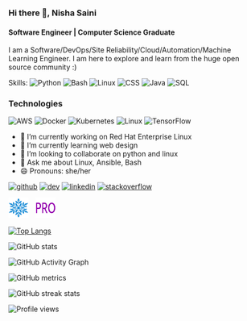 ### Hi there 👋, Nisha Saini
#### Software Engineer | Computer Science Graduate
I am a Software/DevOps/Site Reliability/Cloud/Automation/Machine Learning Engineer. I am here to explore and learn from the huge open source community :)

Skills: 
![Python](https://img.shields.io/badge/Python-Intermediate-yellow)
![Bash](https://img.shields.io/badge/Bash-Intermediate-black)
![Linux](https://img.shields.io/badge/HTML-Expert-orange)
![CSS](https://img.shields.io/badge/CSS-Expert-blue)
![Java](https://img.shields.io/badge/-Java-000?&logo=Java&logoColor=007396)
![SQL](https://img.shields.io/badge/-SQL-000?&logo=MySQL)

### Technologies

![AWS](https://img.shields.io/badge/-AWS-000?&logo=Amazon-AWS&logoColor=F90)
![Docker](https://img.shields.io/badge/-Docker-000?&logo=Docker)
![Kubernetes](https://img.shields.io/badge/-Kubernetes-000?&logo=Kubernetes)
![Linux](https://img.shields.io/badge/-Linux-000?&logo=Linux)
![TensorFlow](https://img.shields.io/badge/-TensorFlow-000?&logo=TensorFlow)


- 🔭 I’m currently working on Red Hat Enterprise Linux 
- 🌱 I’m currently learning web design 
- 👯 I’m looking to collaborate on python and linux 
- 💬 Ask me about Linux, Ansible, Bash 
- 😄 Pronouns: she/her 


[<img src='https://cdn.jsdelivr.net/npm/simple-icons@3.0.1/icons/github.svg' alt='github' height='40'>](https://github.com/beingnishas)  [<img src='https://cdn.jsdelivr.net/npm/simple-icons@3.0.1/icons/dev-dot-to.svg' alt='dev' height='40'>](https://dev.to/beingnishas)  [<img src='https://cdn.jsdelivr.net/npm/simple-icons@3.0.1/icons/linkedin.svg' alt='linkedin' height='40'>](https://www.linkedin.com/in/nisha-saini/)  [<img src='https://cdn.jsdelivr.net/npm/simple-icons@3.0.1/icons/stackoverflow.svg' alt='stackoverflow' height='40'>](https://stackoverflow.com/users/beingnishas)  

<a href='https://archiveprogram.github.com/'><img src='https://raw.githubusercontent.com/acervenky/animated-github-badges/master/assets/acbadge.gif' width='40' height='40'></a> <a href='https://github.com/pricing'><img src='https://raw.githubusercontent.com/acervenky/animated-github-badges/master/assets/pro.gif' width='40' height='40'></a> 

[![Top Langs](https://github-readme-stats.vercel.app/api/top-langs/?username=beingnishas)](https://github.com/anuraghazra/github-readme-stats)

![GitHub stats](https://github-readme-stats.vercel.app/api?username=beingnishas&show_icons=true&count_private=true)  

![GitHub Activity Graph](https://activity-graph.herokuapp.com/graph?username=beingnishas)  

![GitHub metrics](https://metrics.lecoq.io/beingnishas)  

![GitHub streak stats](https://github-readme-streak-stats.herokuapp.com/?user=beingnishas)  

![Profile views](https://gpvc.arturio.dev/beingnishas)  
